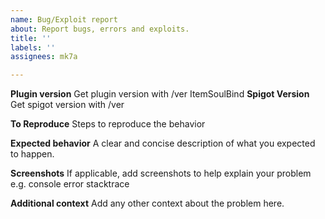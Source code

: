 ```yaml
---
name: Bug/Exploit report
about: Report bugs, errors and exploits.
title: ''
labels: ''
assignees: mk7a

---
```


**Plugin version**
Get plugin version with /ver ItemSoulBind
**Spigot Version**
Get spigot version with /ver

**To Reproduce**
Steps to reproduce the behavior

**Expected behavior**
A clear and concise description of what you expected to happen.

**Screenshots**
If applicable, add screenshots to help explain your problem e.g. console error stacktrace

**Additional context**
Add any other context about the problem here.
